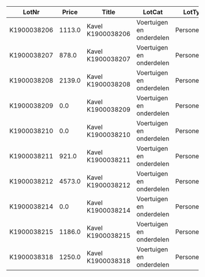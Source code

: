 LotNr|Price|Title|LotCat|LotType|ItemBrand|ItemType|Mfdate|Mfyear|APKdate|benzine|diesel|lpg|hybrid|electric|automatic|cabriolet|OdoKM|OdoMLS|OpH|NAP|Reg|ForeignReg|import|jfc|maybe_reg|no_cvo|no_igk|no_inireg|no_key|no_nlreg193|no_nlreg194|no_odo|no_orireg|no_rdw|no_reg|no_regneeded|no_road|rdw150|rhd|taxi|BTW|disclaim1|disclaim2|disclaim3|disclaim4|Draw|SupInfo|Note|Raw_text|rdwinfo|Images|N_images|Source|early_reg|locked|wo_frame|used_parts|disclaim_cr6|import22_btw21|import27_btw21|OdoKM_num|disclaim12|crewcab|carwrap|no_vin
-----|-----|-----|-----|-----|-----|-----|-----|-----|-----|-----|-----|-----|-----|-----|-----|-----|-----|-----|-----|-----|-----|-----|-----|-----|-----|-----|-----|-----|-----|-----|-----|-----|-----|-----|-----|-----|-----|-----|-----|-----|-----|-----|-----|-----|-----|-----|-----|-----|-----|-----|-----|-----|-----|-----|-----|-----|-----|-----|-----|-----|-----|-----|-----|-----|-----
K1900038206|1113.0|Kavel K1900038206|Voertuigen en onderdelen |Personenauto|BMW|3er reihe; 316ti compact|25.01.2002||05.04.2019|True|False|False|False|False|False|False|212.205|||onlogisch|03-HZ-SR||False|False|False|False|False|False|False|0.0|False|False|False|False|False|False|False|False|False|False||True|True|False|0.0|False|.. suplm. info. ..|False|.. raw text ..|.. rdw info ..|['http://www.domeinenrz.nl/ufc/static/1551260986/thumb/domeinenrz_sites/a773ca3ed1bf10b3b56ba32af3848551/1024/768/image.jpg', 'http://www.domeinenrz.nl/ufc/static/1551260988/thumb/domeinenrz_sites/d80e09df5cd759517a87a932eee1eb31/1024/768/image.jpg', 'http://www.domeinenrz.nl/ufc/static/1551260986/thumb/domeinenrz_sites/a12160c958e40885e7ff08295dc2ffc7/1024/768/image.jpg']|3.0|http://www.domeinenrz.nl/catalogus/verkoop_bij_inschrijving_2019-0003_maart?=&veilingen=2019-0003&meerfotos=K1900038206|False|False|False||False|||||False|False|False
K1900038207|878.0|Kavel K1900038207|Voertuigen en onderdelen |Personenauto|FIAT|fiat punto|30.11.2007||15.03.2019|True|False|False|False|False|False|False|241.039|||logisch|39-ZB-JH||False|False|False|False|False|False|False|0.0|False|False|False|False|False|False|False|False|False|False||True|True|False|0.0|False|.. suplm. info. ..|False|.. raw text ..|.. rdw info ..|['http://www.domeinenrz.nl/ufc/static/1551260983/thumb/domeinenrz_sites/5700ec6f1dd63cdd7463cdc87a2aa0f8/1024/768/image.jpg', 'http://www.domeinenrz.nl/ufc/static/1551260982/thumb/domeinenrz_sites/4de4b1d7d0b21e3ebeb0ce316fe0aa7c/1024/768/image.jpg', 'http://www.domeinenrz.nl/ufc/static/1551260981/thumb/domeinenrz_sites/2fc03a593e3a28df47697c5ed80bc655/1024/768/image.jpg']|3.0|http://www.domeinenrz.nl/catalogus/verkoop_bij_inschrijving_2019-0003_maart?=&veilingen=2019-0003&meerfotos=K1900038207|False|False|False||False|||||False|False|False
K1900038208|2139.0|Kavel K1900038208|Voertuigen en onderdelen |Personenauto|MERCEDES-BENZ|a 180 cdi; 5 drs.|14.03.2005||17.08.2019|False|True|False|False|False|False|False|149.737|||onlogisch|08-RG-BN||False|False|False|False|False|False|False|0.0|False|False|False|False|False|False|False|False|False|False||True|True|False|0.0|False|.. suplm. info. ..|False|.. raw text ..|.. rdw info ..|['http://www.domeinenrz.nl/ufc/static/1551260988/thumb/domeinenrz_sites/d14ab1188e94c9a05e39985ba5ed5ec1/1024/768/image.jpg', 'http://www.domeinenrz.nl/ufc/static/1551260982/thumb/domeinenrz_sites/4c052a92b54f9b435209bcd7299e7763/1024/768/image.jpg', 'http://www.domeinenrz.nl/ufc/static/1551260982/thumb/domeinenrz_sites/53b922cf64146457ef4da36f8b801ed3/1024/768/image.jpg']|3.0|http://www.domeinenrz.nl/catalogus/verkoop_bij_inschrijving_2019-0003_maart?=&veilingen=2019-0003&meerfotos=K1900038208|False|False|False||False|||||False|False|False
K1900038209|0.0|Kavel K1900038209|Voertuigen en onderdelen |Personenauto|SEAT|leon; 1.8 20v/apg 92kw|29.11.2002|||True|False|False|False|False|False|False|197.414|||logisch|26-LF-HJ||False|False|False|False|False|False|True|0.0|False|False|False|False|False|False|False|False|False|False||True|True|False|0.0|False|.. suplm. info. ..|False|.. raw text ..|.. rdw info ..|['http://www.domeinenrz.nl/ufc/static/1551260980/thumb/domeinenrz_sites/0e89568490a6d316db8a7a6a7e7381e6/1024/768/image.jpg', 'http://www.domeinenrz.nl/ufc/static/1551260981/thumb/domeinenrz_sites/3856ebefe2c36c1e0d515179a5b643d6/1024/768/image.jpg', 'http://www.domeinenrz.nl/ufc/static/1551260984/thumb/domeinenrz_sites/77a71c628263aac6daea24333396cf7e/1024/768/image.jpg']|3.0|http://www.domeinenrz.nl/catalogus/verkoop_bij_inschrijving_2019-0003_maart?=&veilingen=2019-0003&meerfotos=K1900038209|False|False|False||False|||||False|False|False
K1900038210|0.0|Kavel K1900038210|Voertuigen en onderdelen |Personenauto|FIAT|fiat punto|11.04.2011||15.04.2019|False|True|False|False|False|False|False|193.702|||logisch|09-PXS-8||False|False|False|False|False|False|False|0.0|False|False|False|False|False|False|False|False|False|False||True|True|False|0.0|False|.. suplm. info. ..|False|.. raw text ..|.. rdw info ..|['http://www.domeinenrz.nl/ufc/static/1551260987/thumb/domeinenrz_sites/bc945a1987875c89578897c903e9c9ee/1024/768/image.jpg', 'http://www.domeinenrz.nl/ufc/static/1551260986/thumb/domeinenrz_sites/962461a0e4cbc2099c6a2c4db77dab50/1024/768/image.jpg', 'http://www.domeinenrz.nl/ufc/static/1551260987/thumb/domeinenrz_sites/b52318f0ce38f97be74a8d4c1a94e1d6/1024/768/image.jpg']|3.0|http://www.domeinenrz.nl/catalogus/verkoop_bij_inschrijving_2019-0003_maart?=&veilingen=2019-0003&meerfotos=K1900038210|False|False|False||False|||||False|False|False
K1900038211|921.0|Kavel K1900038211|Voertuigen en onderdelen |Personenauto|PEUGEOT|206; cc 2.0 16v|23.08.2002||23.08.2019|True|False|False|False|False|False|True|205.669|||logisch|87-JT-FD||False|False|False|False|False|False|False|0.0|False|False|False|False|False|False|False|False|False|False||True|True|False|0.0|False|.. suplm. info. ..|False|.. raw text ..|.. rdw info ..|['http://www.domeinenrz.nl/ufc/static/1551260980/thumb/domeinenrz_sites/09720f6cc59c08ef8171e900cdd838de/1024/768/image.jpg', 'http://www.domeinenrz.nl/ufc/static/1551260987/thumb/domeinenrz_sites/b2ad13f4743cb06e27987100f4a260cb/1024/768/image.jpg', 'http://www.domeinenrz.nl/ufc/static/1551260982/thumb/domeinenrz_sites/4760732c2af8b9ef9809bff52717f590/1024/768/image.jpg']|3.0|http://www.domeinenrz.nl/catalogus/verkoop_bij_inschrijving_2019-0003_maart?=&veilingen=2019-0003&meerfotos=K1900038211|False|False|False||False|||||False|False|False
K1900038212|4573.0|Kavel K1900038212|Voertuigen en onderdelen |Personenauto|VOLKSWAGEN|polo|01.03.2012|||True|False|False|False|False|False|False|128.318||||NG-850-Z||False|False|False|False|False|False|False|0.0|False|False|False|False|False|False|False|False|False|False||True|True|False|0.0|False|.. suplm. info. ..|False|.. raw text ..|.. rdw info ..|['http://www.domeinenrz.nl/ufc/static/1551260982/thumb/domeinenrz_sites/529e523433686e391b4ae7946ffb8d8c/1024/768/image.jpg', 'http://www.domeinenrz.nl/ufc/static/1551260980/thumb/domeinenrz_sites/081d440a4b2df753a60ff3cda9716ebe/1024/768/image.jpg', 'http://www.domeinenrz.nl/ufc/static/1551260982/thumb/domeinenrz_sites/4c36716e2d2c35968d08a50565e7b744/1024/768/image.jpg']|3.0|http://www.domeinenrz.nl/catalogus/verkoop_bij_inschrijving_2019-0003_maart?=&veilingen=2019-0003&meerfotos=K1900038212|False|False|False||False|||||False|False|False
K1900038214|0.0|Kavel K1900038214|Voertuigen en onderdelen |Personenauto|BMW|530d|23.05.2006|||False|True|False|False|False|True|False|249.866|||||Duits|False|False|False|True|False|False|False|0.0|True|False|False|False|True|False|False|True|False|False||True|True|False|0.0|False|.. suplm. info. ..|False|.. raw text ..|.. rdw info ..|['http://www.domeinenrz.nl/ufc/static/1551260981/thumb/domeinenrz_sites/2262c0865d17d6e017f4a987cb030012/1024/768/image.jpg', 'http://www.domeinenrz.nl/ufc/static/1551260980/thumb/domeinenrz_sites/0a9a5b0feaad98eaaafc3f3b86237f88/1024/768/image.jpg', 'http://www.domeinenrz.nl/ufc/static/1551260985/thumb/domeinenrz_sites/8686af9fc2d980cff58da8fe84caaadf/1024/768/image.jpg']|3.0|http://www.domeinenrz.nl/catalogus/verkoop_bij_inschrijving_2019-0003_maart?=&veilingen=2019-0003&meerfotos=K1900038214|False|False|False||False|||||False|False|False
K1900038215|1186.0|Kavel K1900038215|Voertuigen en onderdelen |Personenauto|BMW|530d|30.06.2004|||False|True|False|False|False|True|False|232.298|||||Brits|False|False|False|True|False|False|False|0.0|True|False|False|False|True|False|False|True|True|False||True|True|False|0.0|False|.. suplm. info. ..|False|.. raw text ..|.. rdw info ..|['http://www.domeinenrz.nl/ufc/static/1551260990/thumb/domeinenrz_sites/ffd5ac8e145a7273c1a9d5d5b880935c/1024/768/image.jpg', 'http://www.domeinenrz.nl/ufc/static/1551260988/thumb/domeinenrz_sites/c66a1dcade483cf24a50ff16a341d012/1024/768/image.jpg', 'http://www.domeinenrz.nl/ufc/static/1551260981/thumb/domeinenrz_sites/403dba16e3ef77a9c82a1addf0c8efe8/1024/768/image.jpg']|3.0|http://www.domeinenrz.nl/catalogus/verkoop_bij_inschrijving_2019-0003_maart?=&veilingen=2019-0003&meerfotos=K1900038215|False|False|False||False|||||False|False|False
K1900038318|1250.0|Kavel K1900038318|Voertuigen en onderdelen |Personenauto|MERCEDES-BENZ|208 cdi|12.11.2002|||False|True|False|False|False|False|False|277.933|||logisch|46-LD-DD||False|False|False|False|False|False|False|0.0|False|False|False|False|False|False|False|False|False|True||True|True|False|0.0|False|.. suplm. info. ..|False|.. raw text ..|.. rdw info ..|['http://www.domeinenrz.nl/ufc/static/1551260980/thumb/domeinenrz_sites/0ff1167f29d03b82a34f296125df39d7/1024/768/image.jpg', 'http://www.domeinenrz.nl/ufc/static/1551260987/thumb/domeinenrz_sites/b499a38c0faaa9d6b7ca718e3da6b9ed/1024/768/image.jpg', 'http://www.domeinenrz.nl/ufc/static/1551260984/thumb/domeinenrz_sites/762d9a041ae282d4a2e39dcb408348d7/1024/768/image.jpg']|3.0|http://www.domeinenrz.nl/catalogus/verkoop_bij_inschrijving_2019-0003_maart?=&veilingen=2019-0003&meerfotos=K1900038318|False|False|False||False|||||False|False|False
